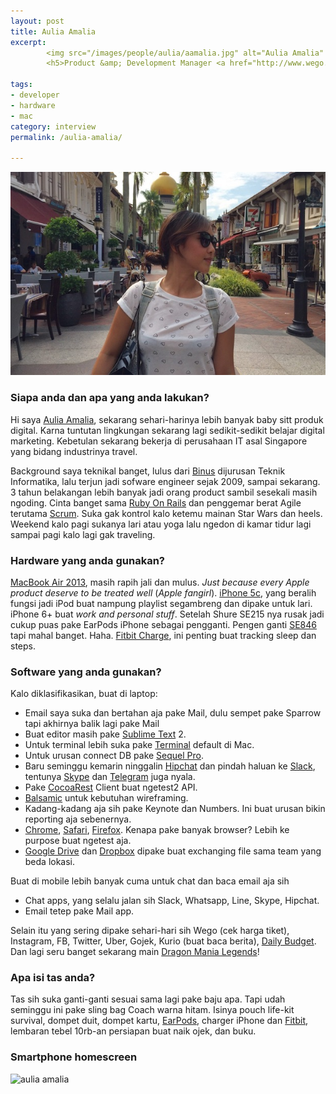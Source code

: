 ```yaml
---
layout: post
title: Aulia Amalia
excerpt:
        <img src="/images/people/aulia/aamalia.jpg" alt="Aulia Amalia" />
        <h5>Product &amp; Development Manager <a href="http://www.wego.co.id/">wego.com</a></h5>

tags:
- developer
- hardware
- mac
category: interview
permalink: /aulia-amalia/

---
```


<img src="/images/people/aulia/aamalia.jpg" alt="Aulia Amalia"/>


<h3>Siapa anda dan apa yang anda lakukan?</h3>
<p>
Hi saya <a href="https://twitter.com/aamalia">Aulia Amalia</a>, sekarang sehari-harinya lebih banyak baby sitt produk digital. Karna tuntutan lingkungan sekarang lagi sedikit-sedikit belajar digital marketing. Kebetulan sekarang bekerja di perusahaan IT asal Singapore yang bidang industrinya travel. </p>
<p>Background saya teknikal banget, lulus dari <a href="http://binus.ac.id/">Binus</a> dijurusan Teknik Informatika, lalu terjun jadi sofware engineer sejak 2009, sampai sekarang. 3 tahun belakangan lebih banyak jadi orang product sambil sesekali masih ngoding. Cinta banget sama <a href="http://rubyonrails.org/">Ruby On Rails</a> dan penggemar berat Agile terutama <a href="https://en.wikipedia.org/wiki/Scrum_(software_development)">Scrum</a>. Suka gak kontrol kalo ketemu mainan Star Wars dan heels. Weekend kalo pagi sukanya lari atau yoga lalu ngedon di kamar tidur lagi sampai pagi kalo lagi gak traveling.
</p>

<h3>Hardware yang anda gunakan?</h3>
<p> <a href="http://www.everymac.com/systems/apple/macbook-air/specs/macbook-air-core-i5-1.3-13-mid-2013-specs.html">MacBook Air 2013</a>, masih rapih jali dan mulus. <em>Just because every Apple product deserve to be treated well</em> (<em>Apple fangirl</em>). <a href="https://en.wikipedia.org/wiki/IPhone_5C">iPhone 5c</a>, yang beralih fungsi jadi iPod buat nampung playlist segambreng dan dipake untuk lari. iPhone 6+ buat <em>work and personal stuff</em>. Setelah Shure SE215 nya rusak jadi cukup puas pake EarPods iPhone sebagai pengganti. Pengen ganti <a href="http://www.shure.co.uk/products/earphones/se846">SE846</a> tapi mahal banget. Haha. <a href="https://www.fitbit.com/charge">Fitbit Charge</a>, ini penting buat tracking sleep dan steps.</p>

<h3>Software yang anda gunakan?</h3>
<p>
Kalo diklasifikasikan, buat di laptop:
<ul>
<li>Email saya suka dan bertahan aja pake Mail, dulu sempet pake Sparrow tapi akhirnya balik lagi pake Mail</li>
<li>Buat editor masih pake <a href="https://www.sublimetext.com/">Sublime Text</a> 2. </li>
<li>Untuk terminal lebih suka pake <a href="https://en.wikipedia.org/wiki/Terminal_(OS_X)">Terminal</a> default di Mac. </li>
<li>Untuk urusan connect DB pake <a href="http://www.sequelpro.com/">Sequel Pro</a>. </li>
<li>Baru seminggu kemarin ninggalin <a href="https://www.hipchat.com/">Hipchat</a> dan pindah haluan ke <a href="https://slack.com/">Slack</a>, tentunya <a href="http://skype.com">Skype</a> dan <a href="https://telegram.org">Telegram</a> juga nyala. </li>
<li>Pake <a href="https://github.com/mmattozzi/cocoa-rest-client">CocoaRest</a> Client buat ngetest2 API. </li>
<li><a href="http://balsamiq.com">Balsamic</a> untuk kebutuhan wireframing. </li>
<li>Kadang-kadang aja sih pake Keynote dan Numbers. Ini buat urusan bikin reporting aja sebenernya.</li>
<li><a href="http://google.com/chrome">Chrome</a>, <a href="https://www.apple.com/safari/">Safari</a>, <a href="https://www.mozilla.org/en-US/firefox/new/">Firefox</a>. Kenapa pake banyak browser? Lebih ke purpose buat ngetest aja. </li>
<li><a href="http://drive.google.com">Google Drive</a> dan <a href="http://dropbox.com/">Dropbox</a> dipake buat exchanging file sama team yang beda lokasi.</li>
</ul>
</p>

<p>
Buat di mobile lebih banyak cuma untuk chat dan baca email aja sih
<ul>
<li>Chat apps, yang selalu jalan sih Slack, Whatsapp, Line, Skype, Hipchat.</li>
<li>Email tetep pake Mail app.</li>
</ul>
</p>
<p>Selain itu yang sering dipake sehari-hari sih Wego (cek harga tiket), Instagram, FB, Twitter, Uber, Gojek, Kurio (buat baca berita), <a href="https://itunes.apple.com/us/app/daily-budget-original-fastest/id651896614?mt=8">Daily Budget</a>.
Dan lagi seru banget sekarang main <a href="https://itunes.apple.com/id/app/dragon-mania-legends/id882507985?mt=8">Dragon Mania Legends</a>!
</p>

<h3>Apa isi tas anda?</h3>
<p>
Tas sih suka ganti-ganti sesuai sama lagi pake baju apa. Tapi udah seminggu ini pake sling bag Coach warna hitam. Isinya pouch life-kit survival, dompet duit, dompet kartu, <a href="http://www.apple.com/shop/product/MD827LL/A/apple-earpods-with-remote-and-mic">EarPods</a>, charger iPhone dan <a href="https://www.fitbit.com/">Fitbit</a>, lembaran tebel 10rb-an persiapan buat naik ojek, dan buku.
</p>
<h3>Smartphone homescreen</h3>
<img src="/images/people/aulia/aamalia.png" alt="aulia amalia" />
